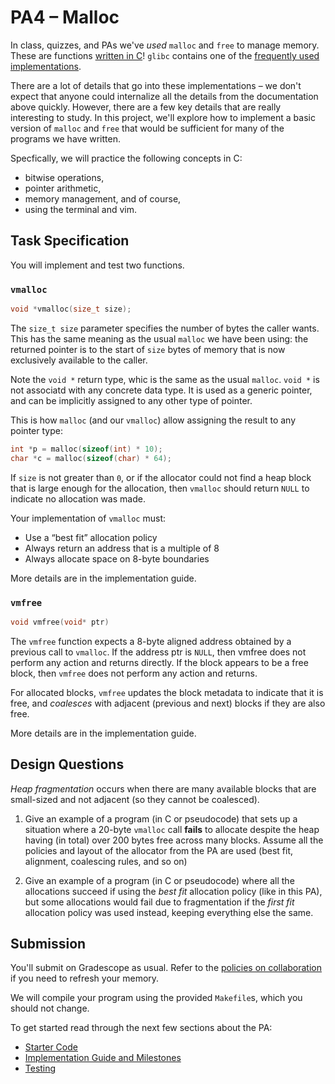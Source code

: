 # PA4 – Malloc

In class, quizzes, and PAs we've _used_ `malloc` and `free` to manage memory.
These are functions [written in
C](https://sourceware.org/git/?p=glibc.git;a=blob;f=malloc/malloc.c)! `glibc`
contains one of the [frequently used
implementations](https://sourceware.org/glibc/wiki/MallocInternals).

There are a lot of details that go into these implementations – we don't expect
that anyone could internalize all the details from the documentation above
quickly. However, there are a few key details that are really interesting to
study. In this project, we'll explore how to implement a basic version of
`malloc` and `free` that would be sufficient for many of the programs we have
written.

Specfically, we will practice the following concepts in C:

- bitwise operations,
- pointer arithmetic,
- memory management, and of course,
- using the terminal and vim.


## Task Specification

You will implement and test two functions.

### `vmalloc`

```c
void *vmalloc(size_t size);
```

The `size_t size` parameter specifies the number of bytes the caller wants.
This has the same meaning as the usual `malloc` we have been using: the returned
pointer is to the start of `size` bytes of memory that is now exclusively
available to the caller.

Note the `void *` return type, whic is the same as the usual `malloc`.  `void *`
is not associatd with any concrete data type. It is used as a generic pointer,
and can be implicitly assigned to any other type of pointer.

This is how `malloc` (and our `vmalloc`) allow assigning the result to any pointer type:

```c
int *p = malloc(sizeof(int) * 10);
char *c = malloc(sizeof(char) * 64);
```

If `size` is not greater than `0`, or if the allocator could not find a heap
block that is large enough for the allocation, then `vmalloc` should return
`NULL` to indicate no allocation was made.

Your implementation of `vmalloc` must:

- Use a “best fit” allocation policy
- Always return an address that is a multiple of 8
- Always allocate space on 8-byte boundaries

More details are in the implementation guide.

### `vmfree`

```c
void vmfree(void* ptr)
```

The `vmfree` function expects a 8-byte aligned address obtained by a previous
call to `vmalloc`. If the address ptr is `NULL`, then vmfree does not perform any
action and returns directly. If the block appears to be a free block, then
`vmfree` does not perform any action and returns.

For allocated blocks, `vmfree` updates the block metadata to indicate that it is
free, and _coalesces_ with adjacent (previous and next) blocks if they are also
free.

More details are in the implementation guide.

## Design Questions

_Heap fragmentation_ occurs when there are many available blocks that are
small-sized and not adjacent (so they cannot be coalesced).

1. Give an example of a program (in C or pseudocode) that sets up a situation
where a 20-byte `vmalloc` call **fails** to allocate despite the heap having (in
total) over 200 bytes free across many blocks. Assume all the policies and
layout of the allocator from the PA are used (best fit, alignment, coalescing
rules, and so on)

2. Give an example of a program (in C or pseudocode) where all the allocations
succeed if using the _best fit_ allocation policy (like in this PA), but some
allocations would fail due to fragmentation if the _first fit_ allocation policy
was used instead, keeping everything else the same.

## Submission

You'll submit on Gradescope as usual. Refer to the [policies on
collaboration](https://ucsd-cse29.github.io/fa24/#policies) if you need to
refresh your memory.

We will compile your program using the provided `Makefile`s, which you should
not change.

To get started read through the next few sections about the PA:
  - [Starter Code](./pa/pa4/starter-code.md)
  - [Implementation Guide and Milestones](./pa/pa4/guide.md)
  - [Testing](./pa/pa4/testing.md)
